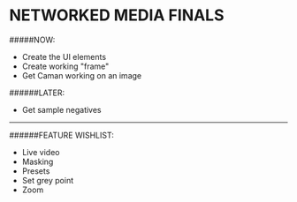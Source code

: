 NETWORKED MEDIA FINALS
======================

#####NOW: 
- Create the UI elements
- Create working "frame"
- Get Caman working on an image

######LATER: 
- Get sample negatives

---------------------------------

######FEATURE WISHLIST: 
- Live video 
- Masking
- Presets 
- Set grey point 
- Zoom 




